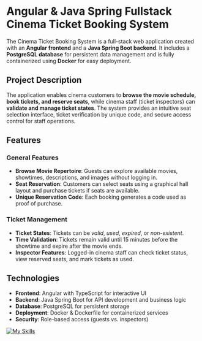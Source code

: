 # Angular & Java Spring Fullstack Cinema Ticket Booking System  

The Cinema Ticket Booking System is a full-stack web application created with an **Angular frontend** and a **Java Spring Boot backend**. It includes a **PostgreSQL database** for persistent data management and is fully containerized using **Docker** for easy deployment.  

## Project Description  
The application enables cinema customers to **browse the movie schedule, book tickets, and reserve seats**, while cinema staff (ticket inspectors) can **validate and manage ticket states**. The system provides an intuitive seat selection interface, ticket verification by unique code, and secure access control for staff operations.  

## Features  

### General Features  
- **Browse Movie Repertoire**: Guests can explore available movies, showtimes, descriptions, and images without logging in.  
- **Seat Reservation**: Customers can select seats using a graphical hall layout and purchase tickets if seats are available.  
- **Unique Reservation Code**: Each booking generates a code used as proof of purchase.  

### Ticket Management  
- **Ticket States**: Tickets can be *valid*, *used*, *expired*, or *non-existent*.  
- **Time Validation**: Tickets remain valid until 15 minutes before the showtime and expire after the movie ends.  
- **Inspector Features**: Logged-in cinema staff can check ticket status, view reserved seats, and mark tickets as used.  

## Technologies  
- **Frontend**: Angular with TypeScript for interactive UI  
- **Backend**: Java Spring Boot for API development and business logic  
- **Database**: PostgreSQL for persistent storage  
- **Deployment**: Docker & Dockerfile for containerized services  
- **Security**: Role-based access (guests vs. inspectors)  

[![My Skills](https://skillicons.dev/icons?i=idea,java,spring,ts,angular,postgres,docker)](https://skillicons.dev)  
